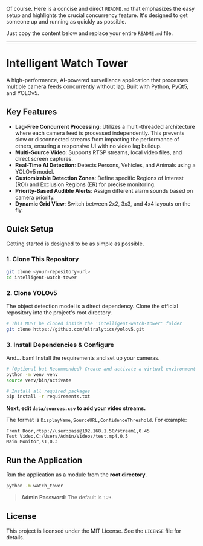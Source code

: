 Of course. Here is a concise and direct `README.md` that emphasizes the easy setup and highlights the crucial concurrency feature. It's designed to get someone up and running as quickly as possible.

Just copy the content below and replace your entire `README.md` file.

---

# Intelligent Watch Tower

A high-performance, AI-powered surveillance application that processes multiple camera feeds concurrently without lag. Built with Python, PyQt5, and YOLOv5.

## Key Features

-   **Lag-Free Concurrent Processing**: Utilizes a multi-threaded architecture where each camera feed is processed independently. This prevents slow or disconnected streams from impacting the performance of others, ensuring a responsive UI with no video lag buildup.
-   **Multi-Source Video**: Supports RTSP streams, local video files, and direct screen captures.
-   **Real-Time AI Detection**: Detects Persons, Vehicles, and Animals using a YOLOv5 model.
-   **Customizable Detection Zones**: Define specific Regions of Interest (ROI) and Exclusion Regions (ER) for precise monitoring.
-   **Priority-Based Audible Alerts**: Assign different alarm sounds based on camera priority.
-   **Dynamic Grid View**: Switch between 2x2, 3x3, and 4x4 layouts on the fly.

## Quick Setup

Getting started is designed to be as simple as possible.

### 1. Clone This Repository

```bash
git clone <your-repository-url>
cd intelligent-watch-tower
```

### 2. Clone YOLOv5

The object detection model is a direct dependency. Clone the official repository into the project's root directory.

```bash
# This MUST be cloned inside the 'intelligent-watch-tower' folder
git clone https://github.com/ultralytics/yolov5.git
```

### 3. Install Dependencies & Configure

And... bam! Install the requirements and set up your cameras.

```bash
# (Optional but Recommended) Create and activate a virtual environment
python -m venv venv
source venv/bin/activate

# Install all required packages
pip install -r requirements.txt
```

**Next, edit `data/sources.csv` to add your video streams.**

The format is `DisplayName,SourceURL,ConfidenceThreshold`. For example:
```csv
Front Door,rtsp://user:pass@192.168.1.50/stream1,0.45
Test Video,C:/Users/Admin/Videos/test.mp4,0.5
Main Monitor,s1,0.3
```

## Run the Application

Run the application as a module from the **root directory**.

```bash
python -m watch_tower
```
> **Admin Password**: The default is `123`.

## License

This project is licensed under the MIT License. See the `LICENSE` file for details.